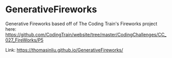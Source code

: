 # GenerativeFireworks

Generative Fireworks based off of The Coding Train's Fireworks project here: https://github.com/CodingTrain/website/tree/master/CodingChallenges/CC_027_FireWorks/P5

Link: https://thomasjnliu.github.io/GenerativeFireworks/
